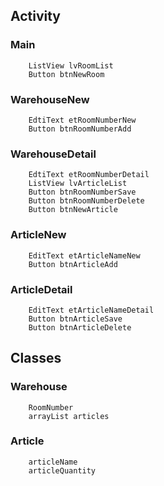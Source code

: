## Activity

### Main

        ListView lvRoomList
        Button btnNewRoom

### WarehouseNew

	    EdtiText etRoomNumberNew
		Button btnRoomNumberAdd


### WarehouseDetail

	    EdtiText etRoomNumberDetail
		ListView lvArticleList
		Button btnRoomNumberSave
		Button btnRoomNumberDelete
		Button btnNewArticle


### ArticleNew

		EditText etArticleNameNew
		Button btnArticleAdd


### ArticleDetail

		EditText etArticleNameDetail
		Button btnArticleSave
		Button btnArticleDelete


## Classes

### Warehouse

		RoomNumber
		arrayList articles

### Article

		articleName
		articleQuantity